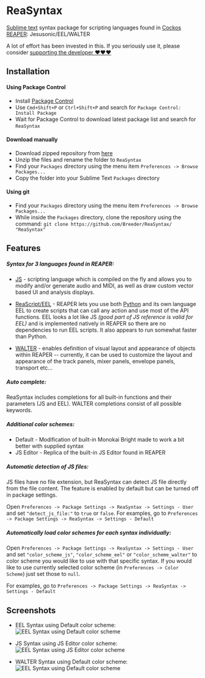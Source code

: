 ReaSyntax
=========

[Sublime text](http://www.sublimetext.com/3) syntax package for scripting languages found in [Cockos REAPER](http://www.reaper.fm/): Jesusonic/EEL/WALTER

A lot of effort has been invested in this. If you seriously use it, please consider [supporting the developer :heart::heart::heart:](http://www.paypal.me/ReaBreeder)



## Installation

#### Using Package Control
 * Install [Package Control](http://sublime.wbond.net/installation)
 * Use `Cmd+Shift+P` or `Ctrl+Shift+P` and search for `Package Control: Install Package`
 * Wait for Package Control to download latest package list and search for `ReaSyntax`

#### Download manually
 * Download zipped repository from [here](https://github.com/Breeder/ReaSyntax/archive/master.zip)
 * Unzip the files and rename the folder to `ReaSyntax`
 * Find your `Packages` directory using the menu item  `Preferences -> Browse Packages...`
 * Copy the folder into your Sublime Text `Packages` directory

#### Using git
 * Find your `Packages` directory using the menu item  `Preferences -> Browse Packages...`
 * While inside the `Packages` directory, clone the repository using the command: `git clone https://github.com/Breeder/ReaSyntax/ "ReaSyntax"`

## Features
##### Syntax for 3 languages found in REAPER:
 * [JS](http://www.reaper.fm/sdk/js/js.php) - scripting language which is compiled on the fly and allows you to modify and/or generate audio and MIDI, as well as draw custom vector based UI and analysis displays.

 * [ReaScript/EEL](http://www.reaper.fm/sdk/reascript/reascript.php) - REAPER lets you use both [Python](https://www.python.org/) and its own language EEL to create scripts that can call any action and use most of the API functions. EEL looks a lot like JS _(good part of JS reference is valid for EEL)_ and is implemented natively in REAPER so there are no dependencies to run EEL scripts. It also appears to run somewhat faster than Python.

 * [WALTER](http://www.reaper.fm/sdk/walter/walter.php) - enables definition of visual layout and appearance of objects within REAPER -- currently, it can be used to customize the layout and appearance of the track panels, mixer panels, envelope panels, transport etc...

##### Auto complete:
ReaSyntax includes completions for all built-in functions and their parameters (JS and EEL). WALTER completions consist of all possible keywords.

##### Additional color schemes:
 * Default - Modification of built-in Monokai Bright made to work a bit better with supplied syntax
 * JS Editor - Replica of the built-in JS Editor found in REAPER

##### Automatic detection of JS files:
JS files have no file extension, but ReaSyntax can detect JS file directly from the file content. The feature is enabled by default but can be turned off in package settings.

Open `Preferences -> Package Settings -> ReaSyntax -> Settings - User` and set `"detect_js_file:"` to `true` or `false`.
For examples, go to `Preferences -> Package Settings -> ReaSyntax -> Settings - Default`

##### Automatically load color schemes for each syntax individually:
Open `Preferences -> Package Settings -> ReaSyntax -> Settings - User` and set `"color_scheme_js"`, `"color_scheme_eel"` or `"color_scheme_walter"` to color scheme you would like to use with that specific syntax.
If you would like to use currently selected color scheme (in `Preferences -> Color Scheme`) just set those to `null`.

For examples, go to `Preferences -> Package Settings -> ReaSyntax -> Settings - Default`

## Screenshots
* EEL Syntax using Default color scheme:
  ![EEL Syntax using Default color scheme](http://stash.reaper.fm/20871/EEL%20-%20Default.png)

* JS Syntax using JS Editor color scheme:
  ![EEL Syntax using JS Editor color scheme](http://stash.reaper.fm/20872/JS%20-%20JS%20Editor.png)

* WALTER Syntax using Default color scheme:
  ![EEL Syntax using Default color scheme](http://stash.reaper.fm/20873/WALTER%20-%20Default.png)
